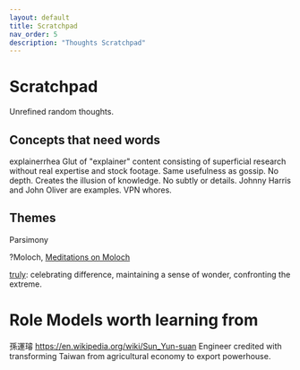 ```yaml
---
layout: default
title: Scratchpad
nav_order: 5
description: "Thoughts Scratchpad"
---
```


# Scratchpad
Unrefined random thoughts.

## Concepts that need words

explainerrhea Glut of "explainer" content consisting of superficial research without real expertise and stock footage. Same usefulness as gossip. No depth. Creates the illusion of knowledge. No subtly or details. Johnny Harris and John Oliver are examples. VPN whores.


## Themes
Parsimony


?Moloch, [Meditations on Moloch](https://slatestarcodex.com/2014/07/30/meditations-on-moloch/) 

[truly](https://www.youtube.com/c/BarcroftTV/featured): celebrating difference, maintaining a sense of wonder, confronting the extreme. 


# Role Models worth learning from

孫運璿 https://en.wikipedia.org/wiki/Sun_Yun-suan Engineer credited with transforming Taiwan from agricultural economy to export powerhouse.